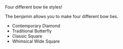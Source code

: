 Four different bow tie styles!

The benjamin allows you to make four different bow ties.

 - Contemporary Diamond
 - Traditional Butterfly
 - Classic Square
 - Whimsical Wide Square
